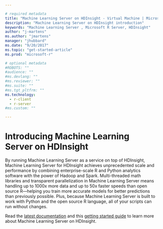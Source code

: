 ```yaml
---

# required metadata
title: "Machine Learning Server on HDInsight - Virtual Machine | Microsoft Docs"
description: "Machine Learning Server on HDInsight introduction"
keywords: "Machine Learning Server , Microsoft R Server, HDInsight"
author: "j-martens"
ms.author: "jmartens"
manager: "jhubbard"
ms.date: "9/20/2017"
ms.topic: "get-started-article"
ms.prod: "microsoft-r"

# optional metadata
#ROBOTS: ""
#audience: ""
#ms.devlang: ""
#ms.reviewer: ""
#ms.suite: ""
#ms.tgt_pltfrm: ""
ms.technology: 
  - r-client
  - r-server
#ms.custom: ""

---
```


# Introducing Machine Learning Server on HDInsight

By running Machine Learning Server as a service on top of HDInsight, Machine Learning Server for HDInsight achieves unprecedented scale and performance by combining enterprise-scale R and Python analytics software with the power of Hadoop and Spark. Multi-threaded math libraries and transparent parallelization in Machine Learning Server means handling up to 1000x more data and up to 50x faster speeds than open source R—helping you train more accurate models for better predictions than previously possible. Plus, because Machine Learning Server is built to work with Python and the open source R language, all of your scripts can run without changes.

Read the [latest documentation](https://docs.microsoft.com/azure/hdinsight/hdinsight-hadoop-r-server-overview) and this [getting started guide](https://docs.microsoft.com/azure/hdinsight/hdinsight-hadoop-r-server-get-started) to learn more about Machine Learning Server on HDInsight.